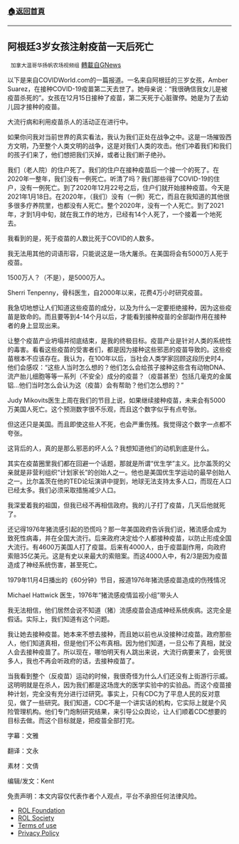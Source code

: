 ###  [:house:返回首頁](https://github.com/ourhimalayas/txt)
---


## 阿根廷3岁女孩注射疫苗一天后死亡
` 加拿大温哥华扬帆农场视频组` [轉載自GNews](https://gnews.org/zh-hans/1816245/)

以下是来自COVIDWorld.com的一篇报道。一名来自阿根廷的三岁女孩，Amber Suarez，在接种COVID-19疫苗第二天去世了。她母亲说：“我很确信我女儿是被疫苗杀死的”。女孩在12月15日接种了疫苗，第二天死于心脏骤停。她是为了去幼儿园才接种的疫苗。

大流行病和利用疫苗杀人的活动正在进行中。

如果你问我对当前世界的真实看法，我认为我们正处在战争之中。这是一场摧毁西方文明，乃至整个人类文明的战争，这是对我们人类的攻击。他们冲着我们和我们的孩子们来了，他们想把我们灭掉，或者让我们断子绝孙。

我们（老人院）的住户死了。我们的住户在接种疫苗后一个接一个的死了。在2020年一整年，我们没有一例死亡。听清了吗？我们那些得了COVID-19的住户，没有一例死亡。到了2020年12月22号之后，住户们就开始接种疫苗。今天是2021年1月18日。在2020年，（我们）没有（一例）死亡，而且在我知道的其他很多很多疗养院里，也都没有人死亡。整个2020年，没有一个人死亡。到了2021年，才到1月中旬，就在我工作的地方，已经有14个人死了，一个接着一个地死去。

我看到的是，死于疫苗的人数比死于COVID的人数多。

我无法用其他的词语形容，只能说这是一场大屠杀。在美国将会有5000万人死于疫苗。

1500万人？（不是），是5000万人。

Sherri Tenpenny，骨科医生，自2000年以来，花费4万小时研究疫苗。

我急切地想让人们知道这些疫苗的成分，以及为什么一定要拒绝接种，因为这些疫苗是致命的。而且要等到4-14个月以后，才能看到接种疫苗的全部副作用在接种者的身上显现出来。

让整个疫苗产业坍塌并彻底结束，是我的终极目标。疫苗产业是针对人类的系统性的毒害。看看这些疫苗的受害者们，都是因为接种这些邪恶的疫苗导致的。这些疫苗根本不应该存在。我认为，在100年以后，当社会人类学家回顾这段历史时4，他们会感叹：“这些人当时怎么想的？他们怎么会给孩子接种这些含有动物DNA、流产胎儿细胞等等一系列（不安全）成分的疫苗？（疫苗甚至）包括几毫克的金属铝…他们当时怎么会认为这（疫苗）会有帮助？他们怎么想的？”

Judy Mikovits医生上周在我们的节目上说，如果继续接种疫苗，未来会有5000万美国人死亡。这个预测数字很不乐观，而且这个数字似乎有点夸张。

但这还只是美国。而且即使这些人不死，也会严重伤残。我觉得这个数字一点都不夸张。

这背后的人，真的是那么邪恶的坏人么？我想知道他们的动机到底是什么。

其实在疫苗圈里我们都在回避一个话题，那就是所谓“优生学”主义。比尔盖茨的父亲就是非营利组织“计划家长”的创始人之一。他也是美国优生学运动的最早创始人之一。比尔盖茨在他的TED论坛演讲中提到，地球无法支持太多人口，而现在人口已经太多。我们必须采取措施减少人口。

我深爱着我的祖国，但我已经不再相信政府。我的儿子打了疫苗，几天后他就死了。

还记得1976年猪流感引起的恐慌吗？那一年美国政府告诉我们说，猪流感会成为致死性病毒，并在全国大流行。后来政府决定给个人都接种疫苗，以防止形成全国大流行。有4600万美国人打了疫苗。后来有4000人，由于疫苗副作用，向政府索赔35亿美元。这是有史以来最大的索赔案。而这4000人中，有2/3是因为疫苗造成了神经系统伤害，甚至死亡。

1979年11月4日播出的《60分钟》节目，报道1976年猪流感疫苗造成的伤残情况

Michael Hattwick 医生，1976年“猪流感疫情监视小组”带头人

我无法相信，他们居然会说不知道（猪）流感疫苗会造成神经系统疾病。这完全是假话。实际上，我们知道有这个问题。

我让她去接种疫苗。她本来不想去接种，而且她以前也从没接种过疫苗。政府那些人，他们知道真相，但是他们不公布真相。因为他们知道，一旦公布了真相，就没人会去接种疫苗了。所以现在，哪怕明天有人跳出来说，大流行病要来了，会死很多人，我也不再会听政府的话，去接种疫苗了。

当我看到整个（反疫苗）运动的时候，我很奇怪为什么人们还没有上街游行示威。这明明就是在杀人，因为我们都是这场庞大的医学实验中的实验品。而这个疫苗接种计划，完全没有充分进行过研究。事实上，只有CDC为了平息人民的反对意见，做了一些研究。我们知道，CDC不是一个讲实话的机构，它实际上就是个风险管理机构。他们专门炮制研究结果，来引导公众舆论，让人们顺着CDC想要的目标去做。而这个目标就是，把疫苗全部打完。

字幕：文雅

翻译：文永

素材：文倩

编辑/发文：Kent

 

免责声明：本文内容仅代表作者个人观点，平台不承担任何法律风险。

- [ROL Foundation](https://rolfoundation.org/)
- [ROL Society](https://rolsociety.org/)
- [Terms of use](https://gnews.org/terms-of-use-3/)
- [Privacy Policy](https://gnews.org/privacy-policy/)
